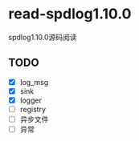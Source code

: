 # read-spdlog1.10.0
spdlog1.10.0源码阅读



## TODO

- [x] log_msg
- [x] sink
- [x] logger
- [ ] registry
- [ ] 异步文件
- [ ] 异常